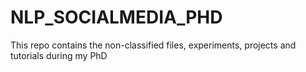 # NLP_SOCIALMEDIA_PHD
This repo contains the non-classified files, experiments, projects and tutorials during my PhD

